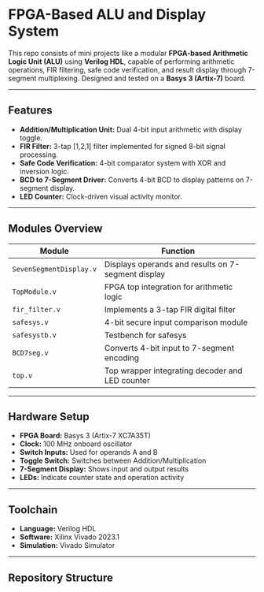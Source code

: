 # FPGA-Based ALU and Display System

This repo consists of mini projects like a modular **FPGA-based Arithmetic Logic Unit (ALU)** using **Verilog HDL**, capable of performing arithmetic operations, FIR filtering, safe code verification, and result display through 7-segment multiplexing. Designed and tested on a **Basys 3 (Artix-7)** board.

---

## Features
- **Addition/Multiplication Unit:** Dual 4-bit input arithmetic with display toggle.
- **FIR Filter:** 3-tap [1,2,1] filter implemented for signed 8-bit signal processing.
- **Safe Code Verification:** 4-bit comparator system with XOR and inversion logic.
- **BCD to 7-Segment Driver:** Converts 4-bit BCD to display patterns on 7-segment display.
- **LED Counter:** Clock-driven visual activity monitor.

---

## Modules Overview
| Module | Function |
|---------|-----------|
| `SevenSegmentDisplay.v` | Displays operands and results on 7-segment display |
| `TopModule.v` | FPGA top integration for arithmetic logic |
| `fir_filter.v` | Implements a 3-tap FIR digital filter |
| `safesys.v` | 4-bit secure input comparison module |
| `safesystb.v` | Testbench for safesys |
| `BCD7seg.v` | Converts 4-bit input to 7-segment encoding |
| `top.v` | Top wrapper integrating decoder and LED counter |

---

## Hardware Setup
- **FPGA Board:** Basys 3 (Artix-7 XC7A35T)
- **Clock:** 100 MHz onboard oscillator
- **Switch Inputs:** Used for operands A and B
- **Toggle Switch:** Switches between Addition/Multiplication
- **7-Segment Display:** Shows input and output results
- **LEDs:** Indicate counter state and operation activity

---

## Toolchain
- **Language:** Verilog HDL  
- **Software:** Xilinx Vivado 2023.1  
- **Simulation:** Vivado Simulator  

---

## Repository Structure
